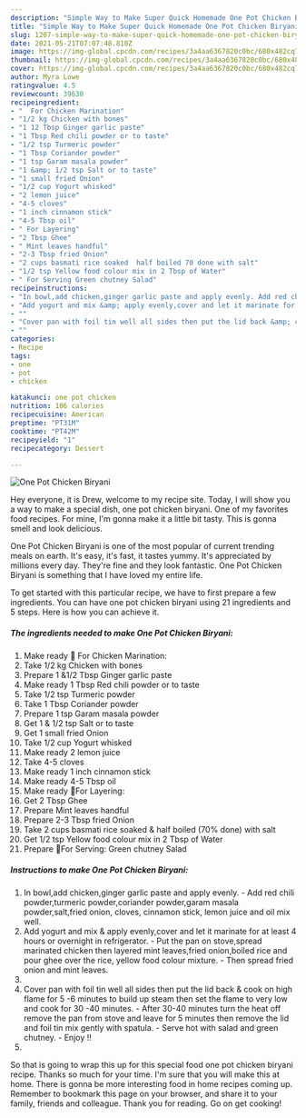 ```yaml
---
description: "Simple Way to Make Super Quick Homemade One Pot Chicken Biryani"
title: "Simple Way to Make Super Quick Homemade One Pot Chicken Biryani"
slug: 1207-simple-way-to-make-super-quick-homemade-one-pot-chicken-biryani
date: 2021-05-21T07:07:48.810Z
image: https://img-global.cpcdn.com/recipes/3a4aa6367820c0bc/680x482cq70/one-pot-chicken-biryani-recipe-main-photo.jpg
thumbnail: https://img-global.cpcdn.com/recipes/3a4aa6367820c0bc/680x482cq70/one-pot-chicken-biryani-recipe-main-photo.jpg
cover: https://img-global.cpcdn.com/recipes/3a4aa6367820c0bc/680x482cq70/one-pot-chicken-biryani-recipe-main-photo.jpg
author: Myra Lowe
ratingvalue: 4.5
reviewcount: 39630
recipeingredient:
- "  For Chicken Marination"
- "1/2 kg Chicken with bones"
- "1 12 Tbsp Ginger garlic paste"
- "1 Tbsp Red chili powder or to taste"
- "1/2 tsp Turmeric powder"
- "1 Tbsp Coriander powder"
- "1 tsp Garam masala powder"
- "1 &amp; 1/2 tsp Salt or to taste"
- "1 small fried Onion"
- "1/2 cup Yogurt whisked"
- "2 lemon juice"
- "4-5 cloves"
- "1 inch cinnamon stick"
- "4-5 Tbsp oil"
- " For Layering"
- "2 Tbsp Ghee"
- " Mint leaves handful"
- "2-3 Tbsp fried Onion"
- "2 cups basmati rice soaked  half boiled 70 done with salt"
- "1/2 tsp Yellow food colour mix in 2 Tbsp of Water"
- " For Serving Green chutney Salad"
recipeinstructions:
- "In bowl,add chicken,ginger garlic paste and apply evenly. Add red chili powder,turmeric powder,coriander powder,garam masala powder,salt,fried onion, cloves, cinnamon stick, lemon juice and oil mix well."
- "Add yogurt and mix &amp; apply evenly,cover and let it marinate for at least 4 hours or overnight in refrigerator. Put the pan on stove,spread marinated chicken then layered mint leaves,fried onion,boiled rice and pour ghee over the rice, yellow food colour mixture.  Then spread fried onion and mint leaves."
- ""
- "Cover pan with foil tin well all sides then put the lid back &amp; cook on high flame for 5 -6 minutes to build up steam then set the flame to very low and cook for 30 -40 minutes. After 30-40 minutes turn the heat off remove the pan from stove and leave for 5 minutes then remove the lid and foil tin mix gently with spatula.  Serve hot with salad and green chutney.  Enjoy !!"
- ""
categories:
- Recipe
tags:
- one
- pot
- chicken

katakunci: one pot chicken 
nutrition: 106 calories
recipecuisine: American
preptime: "PT31M"
cooktime: "PT42M"
recipeyield: "1"
recipecategory: Dessert

---
```



![One Pot Chicken Biryani](https://img-global.cpcdn.com/recipes/3a4aa6367820c0bc/680x482cq70/one-pot-chicken-biryani-recipe-main-photo.jpg)

Hey everyone, it is Drew, welcome to my recipe site. Today, I will show you a way to make a special dish, one pot chicken biryani. One of my favorites food recipes. For mine, I'm gonna make it a little bit tasty. This is gonna smell and look delicious.



One Pot Chicken Biryani is one of the most popular of current trending meals on earth. It's easy, it's fast, it tastes yummy. It's appreciated by millions every day. They're fine and they look fantastic. One Pot Chicken Biryani is something that I have loved my entire life.


To get started with this particular recipe, we have to first prepare a few ingredients. You can have one pot chicken biryani using 21 ingredients and 5 steps. Here is how you can achieve it.

<!--inarticleads1-->

##### The ingredients needed to make One Pot Chicken Biryani:

1. Make ready  🌻 For Chicken Marination:
1. Take 1/2 kg Chicken with bones
1. Prepare 1 &amp;1/2 Tbsp Ginger garlic paste
1. Make ready 1 Tbsp Red chili powder or to taste
1. Take 1/2 tsp Turmeric powder
1. Take 1 Tbsp Coriander powder
1. Prepare 1 tsp Garam masala powder
1. Get 1 &amp; 1/2 tsp Salt or to taste
1. Get 1 small fried Onion
1. Take 1/2 cup Yogurt whisked
1. Make ready 2 lemon juice
1. Take 4-5 cloves
1. Make ready 1 inch cinnamon stick
1. Make ready 4-5 Tbsp oil
1. Make ready  🌻For Layering:
1. Get 2 Tbsp Ghee
1. Prepare  Mint leaves handful
1. Prepare 2-3 Tbsp fried Onion
1. Take 2 cups basmati rice soaked &amp; half boiled (70% done) with salt
1. Get 1/2 tsp Yellow food colour mix in 2 Tbsp of Water
1. Prepare  🌻For Serving: Green chutney Salad




<!--inarticleads2-->

##### Instructions to make One Pot Chicken Biryani:

1. In bowl,add chicken,ginger garlic paste and apply evenly. - Add red chili powder,turmeric powder,coriander powder,garam masala powder,salt,fried onion, cloves, cinnamon stick, lemon juice and oil mix well.
1. Add yogurt and mix &amp; apply evenly,cover and let it marinate for at least 4 hours or overnight in refrigerator. - Put the pan on stove,spread marinated chicken then layered mint leaves,fried onion,boiled rice and pour ghee over the rice, yellow food colour mixture.  - Then spread fried onion and mint leaves.
1. 
1. Cover pan with foil tin well all sides then put the lid back &amp; cook on high flame for 5 -6 minutes to build up steam then set the flame to very low and cook for 30 -40 minutes. - After 30-40 minutes turn the heat off remove the pan from stove and leave for 5 minutes then remove the lid and foil tin mix gently with spatula.  - Serve hot with salad and green chutney.  - Enjoy !!
1. 




So that is going to wrap this up for this special food one pot chicken biryani recipe. Thanks so much for your time. I'm sure that you will make this at home. There is gonna be more interesting food in home recipes coming up. Remember to bookmark this page on your browser, and share it to your family, friends and colleague. Thank you for reading. Go on get cooking!
